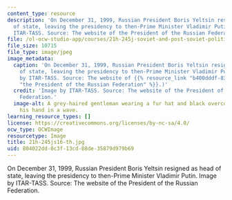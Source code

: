 ```yaml
---
content_type: resource
description: 'On December 31, 1999, Russian President Boris Yeltsin resigned as head
  of state, leaving the presidency to then-Prime Minister Vladimir Putin. Image by
  ITAR-TASS. Source: The website of the President of the Russian Federation.'
file: /ol-ocw-studio-app/courses/21h-245j-soviet-and-post-soviet-politics-and-society-1917-to-the-present-spring-2016/804022dd0c3f13cd88de35879d979b69_21h-245js16-th.jpg
file_size: 10715
file_type: image/jpeg
image_metadata:
  caption: 'On December 31, 1999, Russian President Boris Yeltsin resigned as head
    of state, leaving the presidency to then-Prime Minister Vladimir Putin. (Image
    by ITAR-TASS. Source: The website of {{% resource_link "b400dddf-83bb-41e2-82a0-70d61662f634"
    "the President of the Russian Federation" %}}.)'
  credit: 'Image by ITAR-TASS. Source: The website of the President of the Russian
    Federation.'
  image-alt: A grey-haired gentleman wearing a fur hat and black overcoat, raises
    his hand in a wave.
learning_resource_types: []
license: https://creativecommons.org/licenses/by-nc-sa/4.0/
ocw_type: OCWImage
resourcetype: Image
title: 21h-245js16-th.jpg
uid: 804022dd-0c3f-13cd-88de-35879d979b69
---
```

On December 31, 1999, Russian President Boris Yeltsin resigned as head of state, leaving the presidency to then-Prime Minister Vladimir Putin. Image by ITAR-TASS. Source: The website of the President of the Russian Federation.